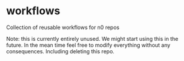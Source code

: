 # workflows

Collection of reusable workflows for n0 repos

Note: this is currently entirely unused.  We might start using this in
the future.  In the mean time feel free to modify everything without
any consequences.  Including deleting this repo.
